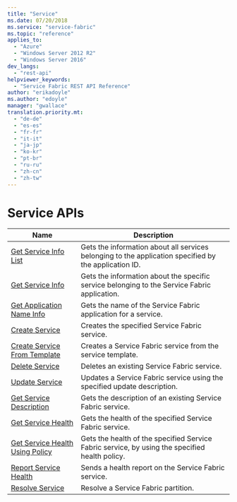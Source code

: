 ```yaml
---
title: "Service"
ms.date: 07/20/2018
ms.service: "service-fabric"
ms.topic: "reference"
applies_to: 
  - "Azure"
  - "Windows Server 2012 R2"
  - "Windows Server 2016"
dev_langs: 
  - "rest-api"
helpviewer_keywords: 
  - "Service Fabric REST API Reference"
author: "erikadoyle"
ms.author: "edoyle"
manager: "gwallace"
translation.priority.mt: 
  - "de-de"
  - "es-es"
  - "fr-fr"
  - "it-it"
  - "ja-jp"
  - "ko-kr"
  - "pt-br"
  - "ru-ru"
  - "zh-cn"
  - "zh-tw"
---
```

# Service APIs

| Name | Description |
| --- | --- |
| [Get Service Info List](sfclient-v63-api-getserviceinfolist.md) | Gets the information about all services belonging to the application specified by the application ID.<br/> |
| [Get Service Info](sfclient-v63-api-getserviceinfo.md) | Gets the information about the specific service belonging to the Service Fabric application.<br/> |
| [Get Application Name Info](sfclient-v63-api-getapplicationnameinfo.md) | Gets the name of the Service Fabric application for a service.<br/> |
| [Create Service](sfclient-v63-api-createservice.md) | Creates the specified Service Fabric service.<br/> |
| [Create Service From Template](sfclient-v63-api-createservicefromtemplate.md) | Creates a Service Fabric service from the service template.<br/> |
| [Delete Service](sfclient-v63-api-deleteservice.md) | Deletes an existing Service Fabric service.<br/> |
| [Update Service](sfclient-v63-api-updateservice.md) | Updates a Service Fabric service using the specified update description.<br/> |
| [Get Service Description](sfclient-v63-api-getservicedescription.md) | Gets the description of an existing Service Fabric service.<br/> |
| [Get Service Health](sfclient-v63-api-getservicehealth.md) | Gets the health of the specified Service Fabric service.<br/> |
| [Get Service Health Using Policy](sfclient-v63-api-getservicehealthusingpolicy.md) | Gets the health of the specified Service Fabric service, by using the specified health policy.<br/> |
| [Report Service Health](sfclient-v63-api-reportservicehealth.md) | Sends a health report on the Service Fabric service.<br/> |
| [Resolve Service](sfclient-v63-api-resolveservice.md) | Resolve a Service Fabric partition.<br/> |

